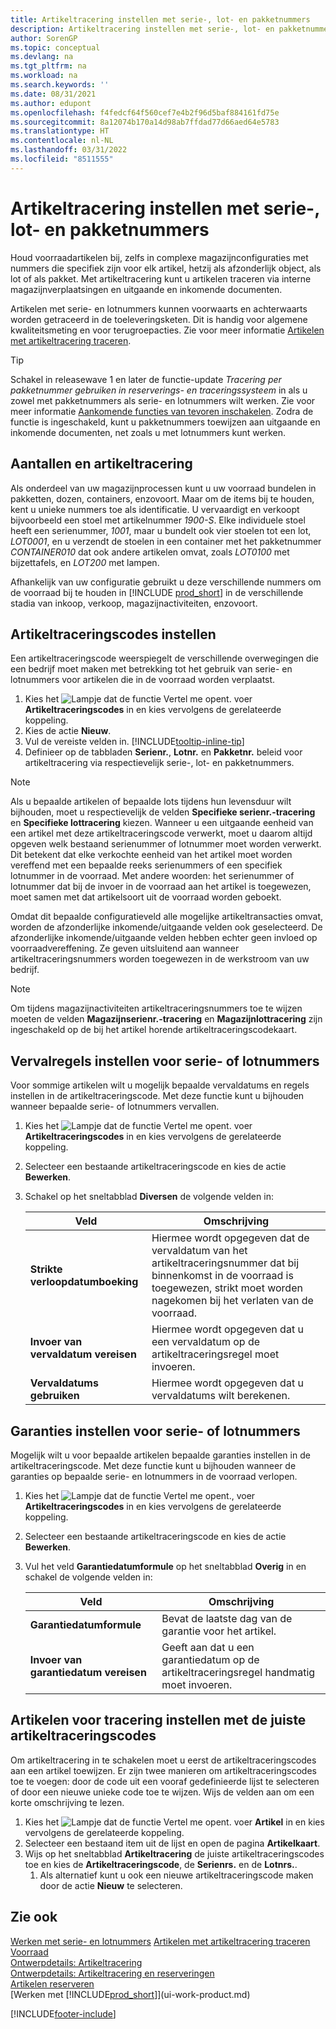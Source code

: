 ```yaml
---
title: Artikeltracering instellen met serie-, lot- en pakketnummers
description: Artikeltracering instellen met serie-, lot- en pakketnummers
author: SorenGP
ms.topic: conceptual
ms.devlang: na
ms.tgt_pltfrm: na
ms.workload: na
ms.search.keywords: ''
ms.date: 08/31/2021
ms.author: edupont
ms.openlocfilehash: f4fedcf64f560cef7e4b2f96d5baf884161fd75e
ms.sourcegitcommit: 8a12074b170a14d98ab7ffdad77d66aed64e5783
ms.translationtype: HT
ms.contentlocale: nl-NL
ms.lasthandoff: 03/31/2022
ms.locfileid: "8511555"
---
```

# <a name="set-up-item-tracking-with-serial-lot-and-package-numbers"></a>Artikeltracering instellen met serie-, lot- en pakketnummers

Houd voorraadartikelen bij, zelfs in complexe magazijnconfiguraties met nummers die specifiek zijn voor elk artikel, hetzij als afzonderlijk object, als lot of als pakket. Met artikeltracering kunt u artikelen traceren via interne magazijnverplaatsingen en uitgaande en inkomende documenten.

Artikelen met serie- en lotnummers kunnen voorwaarts en achterwaarts worden getraceerd in de toeleveringsketen. Dit is handig voor algemene kwaliteitsmeting en voor terugroepacties. Zie voor meer informatie [Artikelen met artikeltracering traceren](inventory-how-to-trace-item-tracked-items.md).  

> [!TIP]
> Schakel in releasewave 1 en later de functie-update *Tracering per pakketnummer gebruiken in reserverings- en traceringssysteem* in als u zowel met pakketnummers als serie- en lotnummers wilt werken. Zie voor meer informatie [Aankomende functies van tevoren inschakelen](admin-feature-management.md). Zodra de functie is ingeschakeld, kunt u pakketnummers toewijzen aan uitgaande en inkomende documenten, net zoals u met lotnummers kunt werken.  

## <a name="numbers-and-item-tracking"></a>Aantallen en artikeltracering

Als onderdeel van uw magazijnprocessen kunt u uw voorraad bundelen in pakketten, dozen, containers, enzovoort. Maar om de items bij te houden, kent u unieke nummers toe als identificatie. U vervaardigt en verkoopt bijvoorbeeld een stoel met artikelnummer *1900-S*. Elke individuele stoel heeft een serienummer, *1001*, maar u bundelt ook vier stoelen tot een lot, *LOT0001*, en u verzendt de stoelen in een container met het pakketnummer *CONTAINER010* dat ook andere artikelen omvat, zoals *LOT0100* met bijzettafels, en *LOT200* met lampen.  

Afhankelijk van uw configuratie gebruikt u deze verschillende nummers om de voorraad bij te houden in [!INCLUDE [prod_short](includes/prod_short.md)] in de verschillende stadia van inkoop, verkoop, magazijnactiviteiten, enzovoort.

## <a name="to-set-up-item-tracking-codes"></a>Artikeltraceringscodes instellen

Een artikeltraceringscode weerspiegelt de verschillende overwegingen die een bedrijf moet maken met betrekking tot het gebruik van serie- en lotnummers voor artikelen die in de voorraad worden verplaatst.  

1. Kies het ![Lampje dat de functie Vertel me opent.](media/ui-search/search_small.png "Vertel me wat u wilt doen") voer **Artikeltraceringscodes** in en kies vervolgens de gerelateerde koppeling.  
2. Kies de actie **Nieuw**.
3. Vul de vereiste velden in. [!INCLUDE[tooltip-inline-tip](includes/tooltip-inline-tip_md.md)]  
4. Definieer op de tabbladen **Serienr.**, **Lotnr.** en **Pakketnr.** beleid voor artikeltracering via respectievelijk serie-, lot- en pakketnummers.  

> [!NOTE]  
> Als u bepaalde artikelen of bepaalde lots tijdens hun levensduur wilt bijhouden, moet u respectievelijk de velden **Specifieke serienr.-tracering** en **Specifieke lottracering** kiezen. Wanneer u een uitgaande eenheid van een artikel met deze artikeltraceringscode verwerkt, moet u daarom altijd opgeven welk bestaand serienummer of lotnummer moet worden verwerkt. Dit betekent dat elke verkochte eenheid van het artikel moet worden vereffend met een bepaalde reeks serienummers of een specifiek lotnummer in de voorraad. Met andere woorden: het serienummer of lotnummer dat bij de invoer in de voorraad aan het artikel is toegewezen, moet samen met dat artikelsoort uit de voorraad worden geboekt.

Omdat dit bepaalde configuratieveld alle mogelijke artikeltransacties omvat, worden de afzonderlijke inkomende/uitgaande velden ook geselecteerd. De afzonderlijke inkomende/uitgaande velden hebben echter geen invloed op voorraadvereffening. Ze geven uitsluitend aan wanneer artikeltraceringsnummers worden toegewezen in de werkstroom van uw bedrijf.  

> [!NOTE]  
>  Om tijdens magazijnactiviteiten artikeltraceringsnummers toe te wijzen moeten de velden **Magazijnserienr.-tracering** en **Magazijnlottracering** zijn ingeschakeld op de bij het artikel horende artikeltraceringscodekaart.  

## <a name="to-set-up-expiration-rules-for-serial-or-lot-numbers"></a>Vervalregels instellen voor serie- of lotnummers

Voor sommige artikelen wilt u mogelijk bepaalde vervaldatums en regels instellen in de artikeltraceringscode. Met deze functie kunt u bijhouden wanneer bepaalde serie- of lotnummers vervallen.

1. Kies het ![Lampje dat de functie Vertel me opent.](media/ui-search/search_small.png "Vertel me wat u wilt doen") voer **Artikeltraceringscodes** in en kies vervolgens de gerelateerde koppeling.
2. Selecteer een bestaande artikeltraceringscode en kies de actie **Bewerken**.  
3. Schakel op het sneltabblad **Diversen** de volgende velden in:  

    |Veld|Omschrijving|  
    |---------------------------------|---------------------------------------|  
    |**Strikte verloopdatumboeking**|Hiermee wordt opgegeven dat de vervaldatum van het artikeltraceringsnummer dat bij binnenkomst in de voorraad is toegewezen, strikt moet worden nagekomen bij het verlaten van de voorraad.|  
    |**Invoer van vervaldatum vereisen**|Hiermee wordt opgegeven dat u een vervaldatum op de artikeltraceringsregel moet invoeren.|  
    |**Vervaldatums gebruiken**|Hiermee wordt opgegeven dat u vervaldatums wilt berekenen. |  

## <a name="to-set-up-warranties-for-serial-or-lot-numbers"></a>Garanties instellen voor serie- of lotnummers

Mogelijk wilt u voor bepaalde artikelen bepaalde garanties instellen in de artikeltraceringscode. Met deze functie kunt u bijhouden wanneer de garanties op bepaalde serie- en lotnummers in de voorraad verlopen.  

1. Kies het ![Lampje dat de functie Vertel me opent.](media/ui-search/search_small.png "Vertel me wat u wilt doen"), voer **Artikeltraceringscodes** in en kies vervolgens de gerelateerde koppeling.  
2. Selecteer een bestaande artikeltraceringscode en kies de actie **Bewerken**.  
3. Vul het veld **Garantiedatumformule** op het sneltabblad **Overig** in en schakel de volgende velden in:  

    |Veld|Omschrijving|  
    |---------------------------------|---------------------------------------|  
    |**Garantiedatumformule**|Bevat de laatste dag van de garantie voor het artikel.|  
    |**Invoer van garantiedatum vereisen**|Geeft aan dat u een garantiedatum op de artikeltraceringsregel handmatig moet invoeren.|  


## <a name="to-set-up-items-for-tracking-with-the-correct-item-tracking-codes"></a>Artikelen voor tracering instellen met de juiste artikeltraceringscodes

Om artikeltracering in te schakelen moet u eerst de artikeltraceringscodes aan een artikel toewijzen. Er zijn twee manieren om artikeltraceringscodes toe te voegen: door de code uit een vooraf gedefinieerde lijst te selecteren of door een nieuwe unieke code toe te wijzen. Wijs de velden aan om een korte omschrijving te lezen.

1. Kies het ![Lampje dat de functie Vertel me opent.](media/ui-search/search_small.png "Vertel me wat u wilt doen") voer **Artikel** in en kies vervolgens de gerelateerde koppeling.
2. Selecteer een bestaand item uit de lijst en open de pagina **Artikelkaart**.  
3. Wijs op het sneltabblad **Artikeltracering** de juiste artikeltraceringscodes toe en kies de **Artikeltraceringscode**, de **Serienrs.** en de **Lotnrs.**.
    1. Als alternatief kunt u ook een nieuwe artikeltraceringscode maken door de actie **Nieuw** te selecteren.

## <a name="see-also"></a>Zie ook

[Werken met serie- en lotnummers](inventory-how-work-item-tracking.md)
[Artikelen met artikeltracering traceren](inventory-how-to-trace-item-tracked-items.md)  
[Voorraad](inventory-manage-inventory.md)  
[Ontwerpdetails: Artikeltracering](design-details-item-tracking.md)  
[Ontwerpdetails: Artikeltracering en reserveringen](design-details-item-tracking-and-reservations.md)  
[Artikelen reserveren](inventory-how-to-reserve-items.md)  
[Werken met [!INCLUDE[prod_short](includes/prod_short.md)]](ui-work-product.md)  

[!INCLUDE[footer-include](includes/footer-banner.md)]